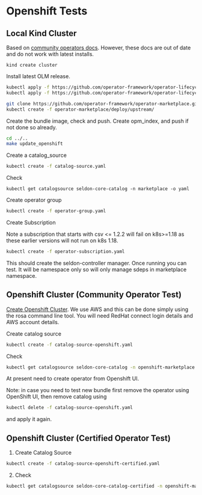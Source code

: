 # Openshift Tests

## Local Kind Cluster

Based on [community operators docs](https://github.com/operator-framework/community-operators/blob/master/docs/testing-operators.md#testing-operator-deployment-on-kubernetes). However, these docs are out of date and do not work with latest installs.

```
kind create cluster
```

Install latest OLM release.

```bash
kubectl apply -f https://github.com/operator-framework/operator-lifecycle-manager/releases/download/0.16.1/crds.yaml
kubectl apply -f https://github.com/operator-framework/operator-lifecycle-manager/releases/download/0.16.1/olm.yaml
```


```bash
git clone https://github.com/operator-framework/operator-marketplace.git
kubectl create -f operator-marketplace/deploy/upstream/
```

Create the bundle image, check and push. Create opm_index, and push if not done so already.

```bash
cd ../..
make update_openshift
```

Create a catalog_source

```bash
kubectl create -f catalog-source.yaml
```

Check

```
kubectl get catalogsource seldon-core-catalog -n marketplace -o yaml
```

Create operator group

```bash
kubectl create -f operator-group.yaml
```

Create Subscription

Note a subscription that starts with csv <= 1.2.2 will fail on k8s>=1.18 as these earlier versions will not run on k8s 1.18.


```bash
kubectl create -f operator-subscription.yaml
```

This should create the seldon-controller manager. Once running you can test. It will be namespace only so will only manage sdeps in marketplace namespace.


## Openshift Cluster (Community Operator Test)

[Create Openshift Cluster](https://cloud.redhat.com/openshift/). We use AWS and this can be done simply using the rosa command line tool. You will need RedHat connect login details and AWS account details.

Create catalog source

```bash
kubectl create -f catalog-source-openshift.yaml
```

Check

```bash
kubectl get catalogsource seldon-core-catalog -n openshift-marketplace -o yaml
```

At present need to create operator from Openshift UI.

Note: in case you need to test new bundle first remove the operator using OpenShift UI, then remove catalog using

```bash
kubectl delete -f catalog-source-openshift.yaml
```

and apply it again.


## Openshift Cluster (Certified Operator Test)

1. Create Catalog Source
```bash
kubectl create -f catalog-source-openshift-certified.yaml
```
2. Check
```bash
kubectl get catalogsource seldon-core-catalog-certified -n openshift-marketplace -o yaml
